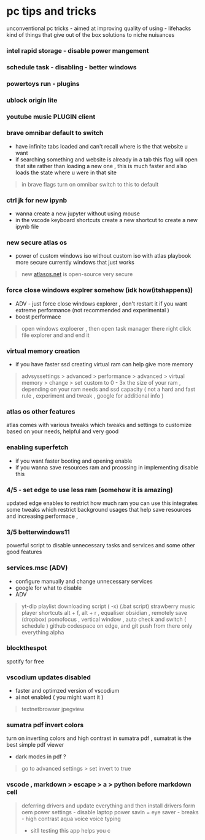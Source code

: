 # pc tips and tricks
unconventional pc tricks - aimed at improving quality of using - lifehacks kind of things that give out of the box solutions to niche nuisances 
### intel rapid storage - disable power mangement
### schedule task - disabling - better windows
### powertoys run - plugins  
### ublock origin lite
### youtube music PLUGIN client 
### brave omnibar default to switch
* have infinite tabs loaded and can't recall where is the that website u want 
* if searching something and website is already in a tab this flag will open that site rather than loading a new one , this is  much faster and also loads the state where  u were in that site
> in brave flags turn on omnibar switch to this to default
### ctrl jk for new ipynb
* wanna create a new jupyter without using mouse 
* in the vscode keyboard shortcuts create a new shortcut to  create a new ipynb file
### new secure atlas os
* power of  custom windows iso without custom iso with atlas playbook  more secure currently windows that just works
> new [atlasos.net](atlasos.net) is open-source very secure 
### force close windows explrer somehow (idk how(itshappens))
* ADV - just force close windows explorer , don't restart it if you want extreme performance (not recommended and experimental )
* boost performace
> open windows exploerer , then open task manager there right click file explorer and and end it
### virtual memory creation
* if you have faster ssd creating virtual ram can help give more memory
> advsyssettings > advanced > performance > advanced > virtual memory > change > set custom to 0 - 3x the size of your ram , depending on your ram needs and ssd capacity ( not a hard and fast rule , experiment and tweak , google for additional info )
### atlas os other features
atlas comes with various tweaks which tweaks and settings to customize based on your needs, helpful and very good 
### enabling superfetch 
* if you want faster booting and opening enable
* if you wanna save resources ram and prcossing in implementing disable this 
### 4/5 - set edge to use less ram (somehow it is amazing)
updated edge enables to restrict how much ram you can use this integrates some tweaks which restrict background usages that help save resources and increasing performace ,  
### 3/5 betterwindows11
powerful script to disable unnecessary tasks and services and some other good features
### services.msc (ADV)
* configure manually and change unnecessary services
* google for what to disable
* ADV 
> yt-dlp playlist downloading script ( -x) (.bat script)
> strawberry music  player shortcuts alt + f, alt + r , equaliser 
> obsidian , remotely save (dropbox) 
> pomofocus , vertical window  , auto check and switch ( schedule ) 
> github codespace on edge, and git push from there only 
> everything alpha 
###  blockthespot
spotify for free 
###  vscodium updates disabled
* faster and optimzed version of vscodium
* ai not enabled ( you might want it )

> textnetbrowser 
> jpegview
### sumatra pdf invert colors
turn on inverting colors and high contrast  in sumatra pdf , sumatrat is the best simple pdf viewer 
* dark modes in pdf ?
> go to advanced settings > set invert to true 
###  vscode , markdown > escape > a > python before markdown cell 
> deferring drivers and update everything and then install drivers form oem 
> power settings  - disable laptop power savin =
> eye saver - breaks - high contrast 
> aqua voice voice typing
> * sitll testing this app helps you c